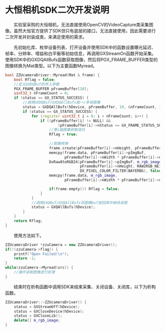 # 大恒相机SDK二次开发说明

<p style="text-indent:2em">实验室采购的大恒相机，无法直接使用OpenCV的VideoCapture类采集图像。虽然大恒官方提供了SDK但只有底层的接口，无法直接使用，因此需要进行二次开发并封装成类，来满足使用的需求。</p>

<p style="text-indent:2em">先初始化库、枚举设备列表、打开设备并使用SDK中的函数设置曝光延迟、帧率、分辨率、增益和白平衡等初始信息，再调用GXStreamOn函数开始采集。使用SDK中的GXDQAllBufs函数获取图像，然后将PGX_FRAME_BUFFER类型的图像转换为Mat类型。以下为主要函数Myread。</p>

```c++
bool ZZUcameraDriver::Myread(Mat & frame) {
    bool Rflag = false;
    //定义GXDQBuf的传入参数
    PGX_FRAME_BUFFER pFrameBuffer[10];
    uint32_t nFrameCount = 0;
    if (status == GX_STATUS_SUCCESS) {
        //调用GXDQBuf/GXDQAllBufs取一/多帧图像
        status = GXDQAllBufs(hDevice, pFrameBuffer, 10, &nFrameCount, 1000);
        if (status == GX_STATUS_SUCCESS) {
            for (register uint32_t i = 0; i < nFrameCount; i++) {
                if ((pFrameBuffer[i] != NULL) &&
                        (pFrameBuffer[i]->nStatus == GX_FRAME_STATUS_SUCCESS)) {
                    //第i幅图像获取成功
                    Rflag = true;
                    
                    //图像转换
                    frame.create(pFrameBuffer[i]->nHeight, pFrameBuffer[i]->nWidth, CV_8UC3);
                    memcpy(frame.data, pFrameBuffer[i]->pImgBuf, 
                           pFrameBuffer[i]->nWidth * pFrameBuffer[i]->nHeight);
                    DxRaw8toRGB24(pFrameBuffer[i]->pImgBuf, m_rgb_image, pFrameBuffer[i]->nWidth, 
                                  pFrameBuffer[i]->nHeight, RAW2RGB_NEIGHBOUR, 
                                  DX_PIXEL_COLOR_FILTER(BAYERBG), false);
                    memcpy(frame.data, m_rgb_image, 
                           pFrameBuffer[i]->nWidth * pFrameBuffer[i]->nHeight * 3);

                    if(frame.empty()) Rflag = false;
                }
            }
            //调用GXQBuf/GXQAllBufs将图像buf放回库中继续采图
            status = GXQAllBufs(hDevice);
        }
    }
    return Rflag;
}
```

<p style="text-indent:2em">使用方法如下。</p>

```c++
ZZUcameraDriver *zzuCamera = new ZZUcameraDriver();
if(!(zzuCamera->flag)) {
    printf("Open Failed!\n");
    return -1;
}
while(zzuCamera->Myread(src)) {
    //循环读取图像进行处理
}
```

<p style="text-indent:2em">结束时在析构函数中调用SDK来结束采集、关闭设备、关闭库，以下为析构函数。</p>

```c++
ZZUcameraDriver::~ZZUcameraDriver() {
    status = GXStreamOff(hDevice);
    status = GXCloseDevice(hDevice);
    status = GXCloseLib();
    delete[] m_rgb_image;
}
```
